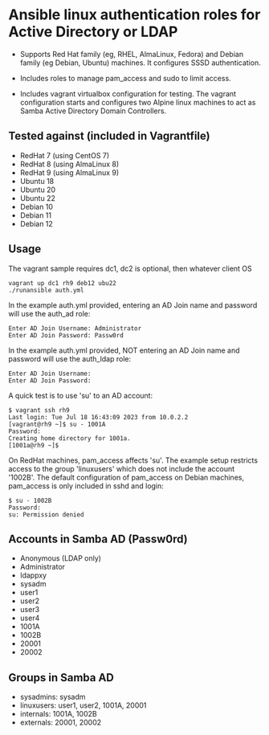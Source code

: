 # Ansible linux authentication roles for Active Directory or LDAP

* Supports Red Hat family (eg, RHEL, AlmaLinux, Fedora) and Debian family (eg Debian, Ubuntu) machines. It configures SSSD authentication.

* Includes roles to manage pam_access and sudo to limit access.

* Includes vagrant virtualbox configuration for testing. The vagrant configuration starts and configures two Alpine linux machines to act as Samba Active Directory Domain Controllers.

## Tested against (included in Vagrantfile)

- RedHat 7 (using CentOS 7)
- RedHat 8 (using AlmaLinux 8)
- RedHat 9 (using AlmaLinux 9)
- Ubuntu 18
- Ubuntu 20
- Ubuntu 22
- Debian 10
- Debian 11
- Debian 12

## Usage

The vagrant sample requires dc1, dc2 is optional, then whatever client OS

```
vagrant up dc1 rh9 deb12 ubu22
./runansible auth.yml
```

In the example auth.yml provided, entering an AD Join name and password will use the auth_ad role:
```
Enter AD Join Username: Administrator
Enter AD Join Password: Passw0rd
```

In the example auth.yml provided, NOT entering an AD Join name and password will use the auth_ldap role:
```
Enter AD Join Username:
Enter AD Join Password:
```

A quick test is to use 'su' to an AD account:
```
$ vagrant ssh rh9
Last login: Tue Jul 18 16:43:09 2023 from 10.0.2.2
[vagrant@rh9 ~]$ su - 1001A
Password:
Creating home directory for 1001a.
[1001a@rh9 ~]$
```

On RedHat machines, pam_access affects 'su'. The example setup restricts access to the group 'linuxusers' which does not include the account '1002B'. The default configuration of pam_access on Debian machines, pam_access is only included in sshd and login:
```
$ su - 1002B
Password:
su: Permission denied
```


## Accounts in Samba AD (Passw0rd)

- Anonymous (LDAP only)
- Administrator
- ldappxy
- sysadm
- user1
- user2
- user3
- user4
- 1001A
- 1002B
- 20001
- 20002

## Groups in Samba AD

- sysadmins: sysadm
- linuxusers: user1, user2, 1001A, 20001
- internals: 1001A, 1002B
- externals: 20001, 20002

